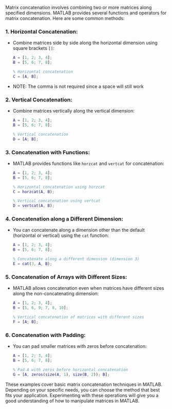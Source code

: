 Matrix concatenation involves combining two or more matrices along specified dimensions. MATLAB provides several functions and operators for matrix concatenation. Here are some common methods:

### 1. **Horizontal Concatenation:**
   - Combine matrices side by side along the horizontal dimension using square brackets `[]`:
     ```matlab
     A = [1, 2; 3, 4];
     B = [5, 6; 7, 8];

     % Horizontal concatenation
     C = [A, B];
     ```
   - NOTE: The comma is not required since a space will still work

### 2. **Vertical Concatenation:**
   - Combine matrices vertically along the vertical dimension:
     ```matlab
     A = [1, 2; 3, 4];
     B = [5, 6; 7, 8];

     % Vertical concatenation
     D = [A; B];
     ```

### 3. **Concatenation with Functions:**
   - MATLAB provides functions like `horzcat` and `vertcat` for concatenation:
     ```matlab
     A = [1, 2; 3, 4];
     B = [5, 6; 7, 8];

     % Horizontal concatenation using horzcat
     C = horzcat(A, B);

     % Vertical concatenation using vertcat
     D = vertcat(A, B);
     ```

### 4. **Concatenation along a Different Dimension:**
   - You can concatenate along a dimension other than the default (horizontal or vertical) using the `cat` function:
     ```matlab
     A = [1, 2; 3, 4];
     B = [5, 6; 7, 8];

     % Concatenate along a different dimension (dimension 3)
     E = cat(3, A, B);
     ```

### 5. **Concatenation of Arrays with Different Sizes:**
   - MATLAB allows concatenation even when matrices have different sizes along the non-concatenating dimension:
     ```matlab
     A = [1, 2; 3, 4];
     B = [5, 6, 9; 7, 8, 10];

     % Vertical concatenation of matrices with different sizes
     F = [A; B];
     ```

### 6. **Concatenation with Padding:**
   - You can pad smaller matrices with zeros before concatenation:
     ```matlab
     A = [1, 2; 3, 4];
     B = [5, 6; 7, 8];

     % Pad A with zeros before horizontal concatenation
     G = [A, zeros(size(A, 1), size(B, 2)); B];
     ```

These examples cover basic matrix concatenation techniques in MATLAB. Depending on your specific needs, you can choose the method that best fits your application. Experimenting with these operations will give you a good understanding of how to manipulate matrices in MATLAB.
